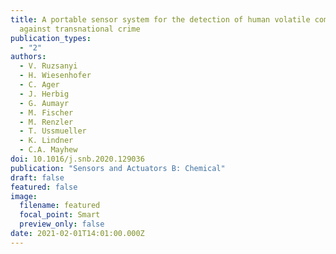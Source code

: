 ```yaml
---
title: A portable sensor system for the detection of human volatile compounds
  against transnational crime
publication_types:
  - "2"
authors:
  - V. Ruzsanyi
  - H. Wiesenhofer
  - C. Ager
  - J. Herbig
  - G. Aumayr
  - M. Fischer
  - M. Renzler
  - T. Ussmueller
  - K. Lindner
  - C.A. Mayhew
doi: 10.1016/j.snb.2020.129036
publication: "Sensors and Actuators B: Chemical"
draft: false
featured: false
image:
  filename: featured
  focal_point: Smart
  preview_only: false
date: 2021-02-01T14:01:00.000Z
---
```

